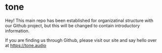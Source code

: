 # tone

Hey! This main repo has been established for organizatinal structure with our Github project, but this will be changed to contain introductory information.

If you are finding us through Github, please visit our site and say hello over at https://tone.audio
